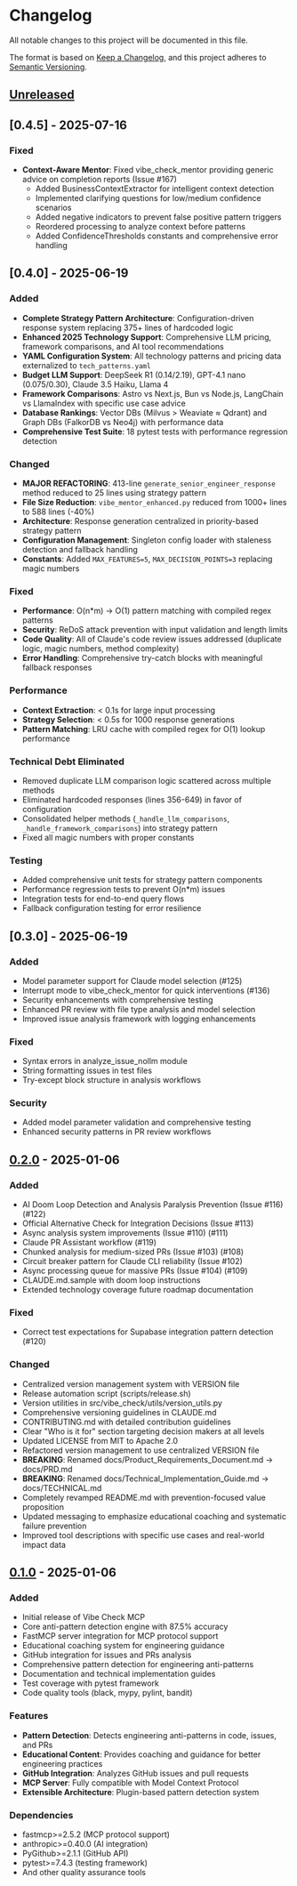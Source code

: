 # Changelog

All notable changes to this project will be documented in this file.

The format is based on [Keep a Changelog](https://keepachangelog.com/en/1.0.0/),
and this project adheres to [Semantic Versioning](https://semver.org/spec/v2.0.0.html).

## [Unreleased]

## [0.4.5] - 2025-07-16

### Fixed
- **Context-Aware Mentor**: Fixed vibe_check_mentor providing generic advice on completion reports (Issue #167)
  - Added BusinessContextExtractor for intelligent context detection
  - Implemented clarifying questions for low/medium confidence scenarios
  - Added negative indicators to prevent false positive pattern triggers
  - Reordered processing to analyze context before patterns
  - Added ConfidenceThresholds constants and comprehensive error handling

## [0.4.0] - 2025-06-19

### Added
- **Complete Strategy Pattern Architecture**: Configuration-driven response system replacing 375+ lines of hardcoded logic
- **Enhanced 2025 Technology Support**: Comprehensive LLM pricing, framework comparisons, and AI tool recommendations
- **YAML Configuration System**: All technology patterns and pricing data externalized to `tech_patterns.yaml`
- **Budget LLM Support**: DeepSeek R1 ($0.14/$2.19), GPT-4.1 nano ($0.075/$0.30), Claude 3.5 Haiku, Llama 4
- **Framework Comparisons**: Astro vs Next.js, Bun vs Node.js, LangChain vs LlamaIndex with specific use case advice
- **Database Rankings**: Vector DBs (Milvus > Weaviate ≈ Qdrant) and Graph DBs (FalkorDB vs Neo4j) with performance data
- **Comprehensive Test Suite**: 18 pytest tests with performance regression detection

### Changed  
- **MAJOR REFACTORING**: 413-line `generate_senior_engineer_response` method reduced to 25 lines using strategy pattern
- **File Size Reduction**: `vibe_mentor_enhanced.py` reduced from 1000+ lines to 588 lines (-40%)
- **Architecture**: Response generation centralized in priority-based strategy pattern
- **Configuration Management**: Singleton config loader with staleness detection and fallback handling
- **Constants**: Added `MAX_FEATURES=5`, `MAX_DECISION_POINTS=3` replacing magic numbers

### Fixed
- **Performance**: O(n*m) → O(1) pattern matching with compiled regex patterns  
- **Security**: ReDoS attack prevention with input validation and length limits
- **Code Quality**: All of Claude's code review issues addressed (duplicate logic, magic numbers, method complexity)
- **Error Handling**: Comprehensive try-catch blocks with meaningful fallback responses

### Performance
- **Context Extraction**: < 0.1s for large input processing
- **Strategy Selection**: < 0.5s for 1000 response generations
- **Pattern Matching**: LRU cache with compiled regex for O(1) lookup performance

### Technical Debt Eliminated
- Removed duplicate LLM comparison logic scattered across multiple methods
- Eliminated hardcoded responses (lines 356-649) in favor of configuration
- Consolidated helper methods (`_handle_llm_comparisons`, `_handle_framework_comparisons`) into strategy pattern
- Fixed all magic numbers with proper constants

### Testing
- Added comprehensive unit tests for strategy pattern components
- Performance regression tests to prevent O(n*m) issues
- Integration tests for end-to-end query flows
- Fallback configuration testing for error resilience

## [0.3.0] - 2025-06-19

### Added
- Model parameter support for Claude model selection (#125)
- Interrupt mode to vibe_check_mentor for quick interventions (#136)
- Security enhancements with comprehensive testing
- Enhanced PR review with file type analysis and model selection
- Improved issue analysis framework with logging enhancements

### Fixed
- Syntax errors in analyze_issue_nollm module
- String formatting issues in test files
- Try-except block structure in analysis workflows

### Security
- Added model parameter validation and comprehensive testing
- Enhanced security patterns in PR review workflows

## [0.2.0] - 2025-01-06

### Added
- AI Doom Loop Detection and Analysis Paralysis Prevention (Issue #116) (#122)
- Official Alternative Check for Integration Decisions (Issue #113)
- Async analysis system improvements (Issue #110) (#111)
- Claude PR Assistant workflow (#119)
- Chunked analysis for medium-sized PRs (Issue #103) (#108)
- Circuit breaker pattern for Claude CLI reliability (Issue #102)
- Async processing queue for massive PRs (Issue #104) (#109)
- CLAUDE.md.sample with doom loop instructions
- Extended technology coverage future roadmap documentation

### Fixed
- Correct test expectations for Supabase integration pattern detection (#120)

### Changed
- Centralized version management system with VERSION file
- Release automation script (scripts/release.sh)
- Version utilities in src/vibe_check/utils/version_utils.py
- Comprehensive versioning guidelines in CLAUDE.md
- CONTRIBUTING.md with detailed contribution guidelines
- Clear "Who is it for" section targeting decision makers at all levels
- Updated LICENSE from MIT to Apache 2.0
- Refactored version management to use centralized VERSION file
- **BREAKING**: Renamed docs/Product_Requirements_Document.md → docs/PRD.md
- **BREAKING**: Renamed docs/Technical_Implementation_Guide.md → docs/TECHNICAL.md
- Completely revamped README.md with prevention-focused value proposition
- Updated messaging to emphasize educational coaching and systematic failure prevention
- Improved tool descriptions with specific use cases and real-world impact data

## [0.1.0] - 2025-01-06

### Added
- Initial release of Vibe Check MCP
- Core anti-pattern detection engine with 87.5% accuracy
- FastMCP server integration for MCP protocol support
- Educational coaching system for engineering guidance
- GitHub integration for issues and PRs analysis
- Comprehensive pattern detection for engineering anti-patterns
- Documentation and technical implementation guides
- Test coverage with pytest framework
- Code quality tools (black, mypy, pylint, bandit)

### Features
- **Pattern Detection**: Detects engineering anti-patterns in code, issues, and PRs
- **Educational Content**: Provides coaching and guidance for better engineering practices
- **GitHub Integration**: Analyzes GitHub issues and pull requests
- **MCP Server**: Fully compatible with Model Context Protocol
- **Extensible Architecture**: Plugin-based pattern detection system

### Dependencies
- fastmcp>=2.5.2 (MCP protocol support)
- anthropic>=0.40.0 (AI integration)
- PyGithub>=2.1.1 (GitHub API)
- pytest>=7.4.3 (testing framework)
- And other quality assurance tools

[Unreleased]: https://github.com/kesslerio/vibe-check-mcp/compare/v0.2.0...HEAD
[0.2.0]: https://github.com/kesslerio/vibe-check-mcp/compare/v0.1.0...v0.2.0
[0.1.0]: https://github.com/kesslerio/vibe-check-mcp/releases/tag/v0.1.0